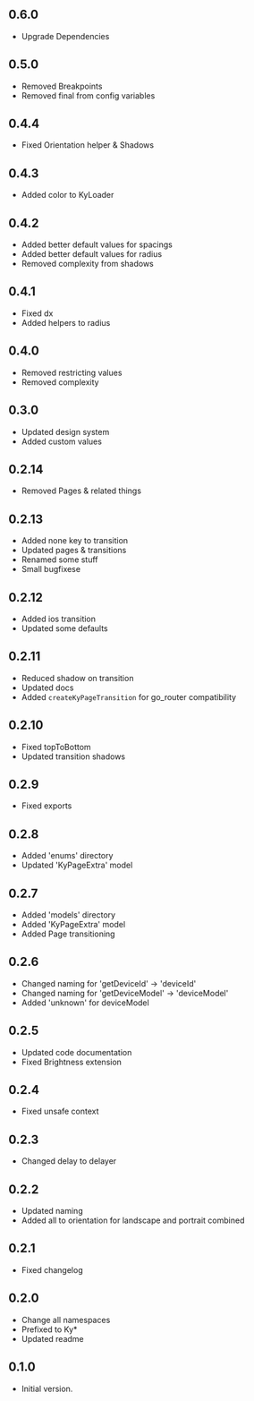 ## 0.6.0
- Upgrade Dependencies

## 0.5.0

- Removed Breakpoints
- Removed final from config variables

## 0.4.4

- Fixed Orientation helper & Shadows

## 0.4.3

- Added color to KyLoader

## 0.4.2

- Added better default values for spacings
- Added better default values for radius
- Removed complexity from shadows

## 0.4.1

- Fixed dx
- Added helpers to radius

## 0.4.0

- Removed restricting values
- Removed complexity

## 0.3.0

- Updated design system
- Added custom values

## 0.2.14

- Removed Pages & related things

## 0.2.13

- Added none key to transition
- Updated pages & transitions
- Renamed some stuff
- Small bugfixese

## 0.2.12

- Added ios transition
- Updated some defaults

## 0.2.11

- Reduced shadow on transition
- Updated docs
- Added `createKyPageTransition` for go_router compatibility

## 0.2.10

- Fixed topToBottom
- Updated transition shadows

## 0.2.9

- Fixed exports

## 0.2.8

- Added 'enums' directory
- Updated 'KyPageExtra' model

## 0.2.7

- Added 'models' directory
- Added 'KyPageExtra' model
- Added Page transitioning

## 0.2.6

- Changed naming for 'getDeviceId' -> 'deviceId'
- Changed naming for 'getDeviceModel' -> 'deviceModel'
- Added 'unknown' for deviceModel

## 0.2.5

- Updated code documentation
- Fixed Brightness extension

## 0.2.4

- Fixed unsafe context

## 0.2.3

- Changed delay to delayer

## 0.2.2

- Updated naming
- Added all to orientation for landscape and portrait combined

## 0.2.1

- Fixed changelog

## 0.2.0

- Change all namespaces
- Prefixed to Ky\*
- Updated readme

## 0.1.0

- Initial version.
